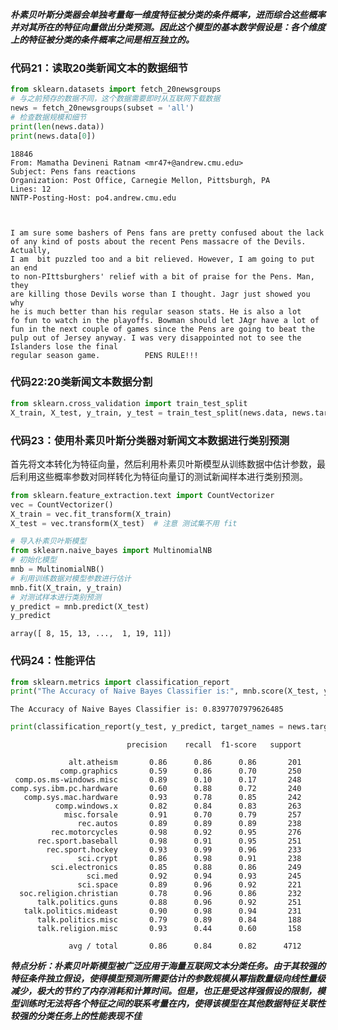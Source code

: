 
***朴素贝叶斯分类器会单独考量每一维度特征被分类的条件概率，进而综合这些概率并对其所在的特征向量做出分类预测。因此这个模型的基本数学假设是：各个维度上的特征被分类的条件概率之间是相互独立的。***

### 代码21：读取20类新闻文本的数据细节


```python
from sklearn.datasets import fetch_20newsgroups
# 与之前预存的数据不同，这个数据需要即时从互联网下载数据
news = fetch_20newsgroups(subset = 'all')
# 检查数据规模和细节
print(len(news.data))
print(news.data[0])
```

    18846
    From: Mamatha Devineni Ratnam <mr47+@andrew.cmu.edu>
    Subject: Pens fans reactions
    Organization: Post Office, Carnegie Mellon, Pittsburgh, PA
    Lines: 12
    NNTP-Posting-Host: po4.andrew.cmu.edu
    
    
    
    I am sure some bashers of Pens fans are pretty confused about the lack
    of any kind of posts about the recent Pens massacre of the Devils. Actually,
    I am  bit puzzled too and a bit relieved. However, I am going to put an end
    to non-PIttsburghers' relief with a bit of praise for the Pens. Man, they
    are killing those Devils worse than I thought. Jagr just showed you why
    he is much better than his regular season stats. He is also a lot
    fo fun to watch in the playoffs. Bowman should let JAgr have a lot of
    fun in the next couple of games since the Pens are going to beat the pulp out of Jersey anyway. I was very disappointed not to see the Islanders lose the final
    regular season game.          PENS RULE!!!
    
    
    

### 代码22:20类新闻文本数据分割


```python
from sklearn.cross_validation import train_test_split
X_train, X_test, y_train, y_test = train_test_split(news.data, news.target, test_size = 0.25, random_state = 33)
```

### 代码23：使用朴素贝叶斯分类器对新闻文本数据进行类别预测  
首先将文本转化为特征向量，然后利用朴素贝叶斯模型从训练数据中估计参数，最后利用这些概率参数对同样转化为特征向量订的测试新闻样本进行类别预测。


```python
from sklearn.feature_extraction.text import CountVectorizer
vec = CountVectorizer()
X_train = vec.fit_transform(X_train)
X_test = vec.transform(X_test)  # 注意 测试集不用 fit
```


```python
# 导入朴素贝叶斯模型
from sklearn.naive_bayes import MultinomialNB
# 初始化模型
mnb = MultinomialNB()
# 利用训练数据对模型参数进行估计
mnb.fit(X_train, y_train)
# 对测试样本进行类别预测
y_predict = mnb.predict(X_test)
y_predict
```




    array([ 8, 15, 13, ...,  1, 19, 11])



### 代码24：性能评估


```python
from sklearn.metrics import classification_report
print("The Accuracy of Naive Bayes Classifier is:", mnb.score(X_test, y_test))
```

    The Accuracy of Naive Bayes Classifier is: 0.8397707979626485
    


```python
print(classification_report(y_test, y_predict, target_names = news.target_names))
```

                              precision    recall  f1-score   support
    
                 alt.atheism       0.86      0.86      0.86       201
               comp.graphics       0.59      0.86      0.70       250
     comp.os.ms-windows.misc       0.89      0.10      0.17       248
    comp.sys.ibm.pc.hardware       0.60      0.88      0.72       240
       comp.sys.mac.hardware       0.93      0.78      0.85       242
              comp.windows.x       0.82      0.84      0.83       263
                misc.forsale       0.91      0.70      0.79       257
                   rec.autos       0.89      0.89      0.89       238
             rec.motorcycles       0.98      0.92      0.95       276
          rec.sport.baseball       0.98      0.91      0.95       251
            rec.sport.hockey       0.93      0.99      0.96       233
                   sci.crypt       0.86      0.98      0.91       238
             sci.electronics       0.85      0.88      0.86       249
                     sci.med       0.92      0.94      0.93       245
                   sci.space       0.89      0.96      0.92       221
      soc.religion.christian       0.78      0.96      0.86       232
          talk.politics.guns       0.88      0.96      0.92       251
       talk.politics.mideast       0.90      0.98      0.94       231
          talk.politics.misc       0.79      0.89      0.84       188
          talk.religion.misc       0.93      0.44      0.60       158
    
                 avg / total       0.86      0.84      0.82      4712
    
    

***特点分析：朴素贝叶斯模型被广泛应用于海量互联网文本分类任务。由于其较强的特征条件独立假设，使得模型预测所需要估计的参数规模从幂指数量级向线性量级减少，极大的节约了内存消耗和计算时间。但是，也正是受这样强假设的限制，模型训练时无法将各个特征之间的联系考量在内，使得该模型在其他数据特征关联性较强的分类任务上的性能表现不佳***
